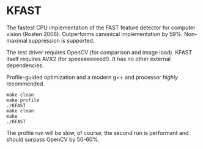# KFAST
The fastest CPU implementation of the FAST feature detector for computer vision (Rosten 2006). Outperforms canonical implementation by 59%. Non-maximal suppression is supported.

The test driver requires OpenCV (for comparison and image load). KFAST itself requires AVX2 (for speeeeeeeeed!). It has no other external dependencies.

Profile-guided optimization and a modern g++ and processor *highly* recommended.

    make clean
    make profile
    ./KFAST
    make clean
    make
    ./KFAST
    
The profile run will be slow, of course; the second run is performant and should surpass OpenCV by 50-60%.
